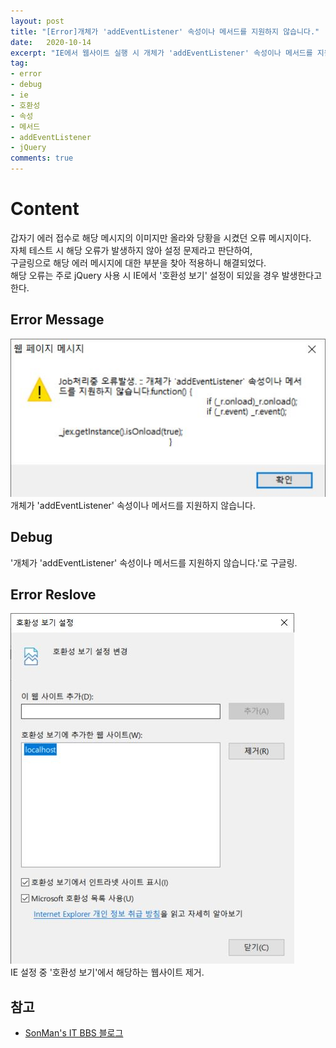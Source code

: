 ```yaml
---
layout: post
title: "[Error]개체가 'addEventListener' 속성이나 메서드를 지원하지 않습니다."
date:   2020-10-14
excerpt: "IE에서 웹사이트 실행 시 개체가 'addEventListener' 속성이나 메서드를 지원하지 않습니다. 에러 처리"
tag:
- error
- debug
- ie
- 호환성
- 속성
- 메서드
- addEventListener
- jQuery
comments: true
---
```

# Content 
갑자기 에러 접수로 해당 메시지의 이미지만 올라와 당황을 시켰던 오류 메시지이다.<br>
자체 테스트 시 해당 오류가 발생하지 않아 설정 문제라고 판단하여, <br>
구글링으로 해당 에러 메시지에 대한 부분을 찾아 적용하니 해결되었다.<br>
해당 오류는 주로 jQuery 사용 시 IE에서 '호환성 보기' 설정이 되있을 경우 발생한다고 한다.
## Error Message 
![ErrorMessage](/assets/img/posts/2020-10-13-ErrorReport_01.JPG)<br>
개체가 'addEventListener' 속성이나 메서드를 지원하지 않습니다.
## Debug 
'개체가 'addEventListener' 속성이나 메서드를 지원하지 않습니다.'로 구글링.
## Error Reslove 
![ErrorReslove](/assets/img/posts/2020-10-13-ErrorReport_02.JPG)<br>
IE 설정 중 '호환성 보기'에서 해당하는 웹사이트 제거.
## 참고
- [SonMan's IT BBS 블로그](http://son10001.blogspot.com/2017/05/ie-addeventlistener.html)
